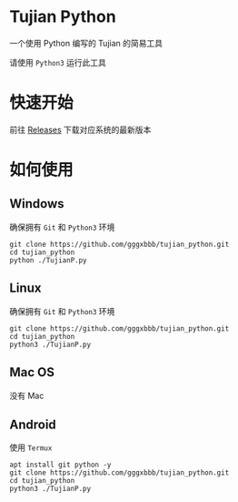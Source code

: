 # Tujian Python
一个使用 Python 编写的 Tujian 的简易工具  
  
请使用 `Python3` 运行此工具

# 快速开始
前往 [Releases](https://github.com/gggxbbb/tujian_python/releases) 下载对应系统的最新版本

# 如何使用
## Windows
确保拥有 `Git` 和 `Python3` 环境
```
git clone https://github.com/gggxbbb/tujian_python.git
cd tujian_python
python ./TujianP.py
```

## Linux
确保拥有 `Git` 和 `Python3` 环境
```
git clone https://github.com/gggxbbb/tujian_python.git
cd tujian_python
python3 ./TujianP.py
```

## Mac OS
没有 Mac

## Android
使用 `Termux`
```
apt install git python -y
git clone https://github.com/gggxbbb/tujian_python.git
cd tujian_python
python3 ./TujianP.py
```

